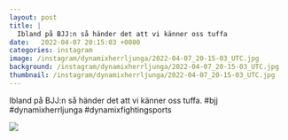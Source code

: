 ```yaml
---
layout: post
title: |
  Ibland på BJJ:n så händer det att vi känner oss tuffa
date:   2022-04-07 20:15:03 +0000
categories: instagram
image: /instagram/dynamixherrljunga/2022-04-07_20-15-03_UTC.jpg
background: /instagram/dynamixherrljunga/2022-04-07_20-15-03_UTC.jpg
thumbnail: /instagram/dynamixherrljunga/2022-04-07_20-15-03_UTC.jpg
---
```

Ibland på BJJ:n så händer det att vi känner oss tuffa. #bjj #dynamixherrljunga #dynamixfightingsports



<img src='/www-dynamix-herrljunga/instagram/dynamixherrljunga/2022-04-07_20-15-03_UTC.jpg' class='img-fluid' />
